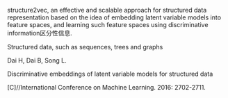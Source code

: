 structure2vec, an effective and scalable approach for structured data representation based on the idea of embedding latent variable models into feature spaces, and learning such feature spaces using discriminative information区分性信息.

Structured data, such as sequences, trees and graphs





Dai H, Dai B, Song L. 

Discriminative embeddings of latent variable models for structured data

[C]//International Conference on Machine Learning. 2016: 2702-2711. 